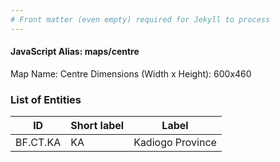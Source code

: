 ```yaml
---
# Front matter (even empty) required for Jekyll to process
---
```


#### JavaScript Alias: maps/centre

Map Name: Centre
Dimensions (Width x Height): 600x460

### List of Entities

ID | Short label | Label
---|---|---|
BF.CT.KA|KA|Kadiogo Province
